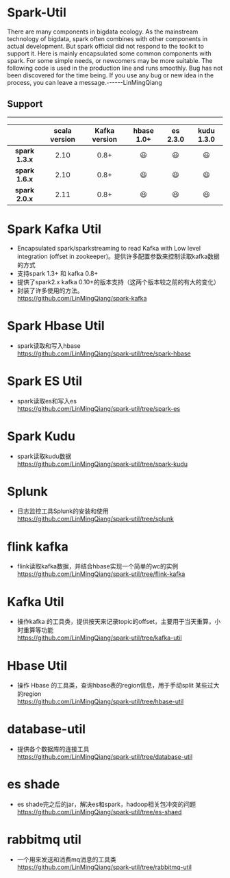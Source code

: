 # Spark-Util 
There are many components in bigdata ecology. As the mainstream technology of bigdata, spark often combines with other components in actual development. But spark official did not respond to the toolkit to support it.
Here is mainly encapsulated some common components with spark. For some simple needs, or newcomers may be more suitable. The following code is used in the production line and runs smoothly. Bug has not been discovered for the time being. If you use any bug or new idea in the process, you can leave a message.------LinMingQiang  <br>
## Support
---
|                    | scala version      |Kafka version       | hbase 1.0+         | es   2.3.0         |kudu  1.3.0         |
|:------------------:|:------------------:|:------------------:|:------------------:|:------------------:|:------------------:|
| **spark 1.3.x**    | 2.10               | 0.8+               | :smiley: | :smiley: | :smiley: |
| **spark 1.6.x**    | 2.10               | 0.8+               | :smiley: | :smiley: | :smiley: |
| **spark 2.0.x**    | 2.11               | 0.8+               | :smiley: | :smiley: | :smiley: |

 # Spark Kafka Util <br>
 * Encapsulated spark/sparkstreaming to read Kafka with Low level integration (offset in zookeeper)。提供许多配置参数来控制读取kafka数据的方式
 * 支持spark 1.3+ 和 kafka 0.8+
 * 提供了spark2.x kafka 0.10+的版本支持（这两个版本较之前的有大的变化）
 * 封装了许多使用的方法。 <br>
https://github.com/LinMingQiang/spark-kafka
 # Spark Hbase Util <br>
 * spark读取和写入hbase <br>
 https://github.com/LinMingQiang/spark-util/tree/spark-hbase

# Spark ES Util  <br>
* spark读取es和写入es  <br>
https://github.com/LinMingQiang/spark-util/tree/spark-es

# Spark Kudu  <br>
* spark读取kudu数据 <br>
https://github.com/LinMingQiang/spark-util/tree/spark-kudu

# Splunk  <br>
* 日志监控工具Splunk的安装和使用 <br>
https://github.com/LinMingQiang/spark-util/tree/splunk

# flink kafka
* flink读取kafka数据，并结合hbase实现一个简单的wc的实例 <br>
https://github.com/LinMingQiang/spark-util/tree/flink-kafka

# Kafka Util
* 操作kafka 的工具类，提供按天来记录topic的offset，主要用于当天重算，小时重算等功能  <br>
https://github.com/LinMingQiang/spark-util/tree/kafka-util

# Hbase Util
* 操作 Hbase 的工具类，查询hbase表的region信息，用于手动split 某些过大的region  <br>
https://github.com/LinMingQiang/spark-util/tree/hbase-util


# database-util
* 提供各个数据库的连接工具  <br>
https://github.com/LinMingQiang/spark-util/tree/database-util

# es shade
* es shade完之后的jar，解决es和spark，hadoop相关包冲突的问题   <br>
https://github.com/LinMingQiang/spark-util/tree/es-shaed

# rabbitmq util
* 一个用来发送和消费mq消息的工具类   <br>
https://github.com/LinMingQiang/spark-util/tree/rabbitmq-util

